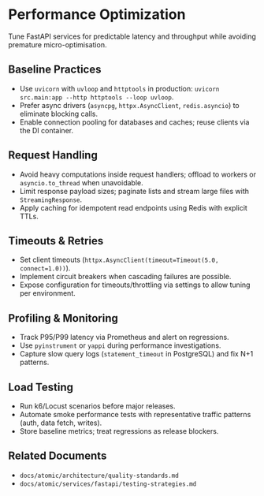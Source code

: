 # Performance Optimization

Tune FastAPI services for predictable latency and throughput while avoiding premature micro-optimisation.

## Baseline Practices

- Use `uvicorn` with `uvloop` and `httptools` in production: `uvicorn src.main:app --http httptools --loop uvloop`.
- Prefer async drivers (`asyncpg`, `httpx.AsyncClient`, `redis.asyncio`) to eliminate blocking calls.
- Enable connection pooling for databases and caches; reuse clients via the DI container.

## Request Handling

- Avoid heavy computations inside request handlers; offload to workers or `asyncio.to_thread` when unavoidable.
- Limit response payload sizes; paginate lists and stream large files with `StreamingResponse`.
- Apply caching for idempotent read endpoints using Redis with explicit TTLs.

## Timeouts & Retries

- Set client timeouts (`httpx.AsyncClient(timeout=Timeout(5.0, connect=1.0))`).
- Implement circuit breakers when cascading failures are possible.
- Expose configuration for timeouts/throttling via settings to allow tuning per environment.

## Profiling & Monitoring

- Track P95/P99 latency via Prometheus and alert on regressions.
- Use `pyinstrument` or `yappi` during performance investigations.
- Capture slow query logs (`statement_timeout` in PostgreSQL) and fix N+1 patterns.

## Load Testing

- Run k6/Locust scenarios before major releases.
- Automate smoke performance tests with representative traffic patterns (auth, data fetch, writes).
- Store baseline metrics; treat regressions as release blockers.

## Related Documents

- `docs/atomic/architecture/quality-standards.md`
- `docs/atomic/services/fastapi/testing-strategies.md`
